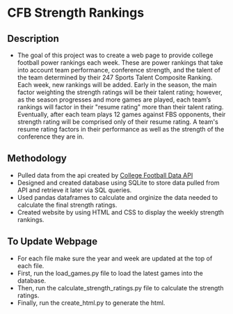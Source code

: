 # CFB Strength Rankings

## Description
 - The goal of this project was to create a web page to provide college football power rankings each week. These are power rankings that take into account team performance, conference strength, and the talent of the team determined by their 247 Sports Talent Composite Ranking. Each week, new rankings will be added. Early in the season, the main factor weighting the strength ratings will be their talent rating; however, as the season progresses and more games are played, each team’s rankings will factor in their "resume rating" more than their talent rating. Eventually, after each team plays 12 games against FBS opponents, their strength rating will be comprised only of their resume rating. A team's resume rating factors in their performance as well as the strength of the conference they are in. 

 ## Methodology
 - Pulled data from the api created by [College Football Data API](https://api.collegefootballdata.com)
 - Designed and created database using SQLite to store data pulled from API and retrieve it later via SQL queries.
 - Used pandas dataframes to calculate and orginize the data needed to calculate the final strength ratings.
 - Created website by using HTML and CSS to display the weekly strength rankings.

 ## To Update Webpage
 - For each file make sure the year and week are updated at the top of each file.
 - First, run the load_games.py file to load the latest games into the database.
 - Then, run the calculate_strength_ratings.py file to calculate the strength ratings.
 - Finally, run the create_html.py to generate the html.
